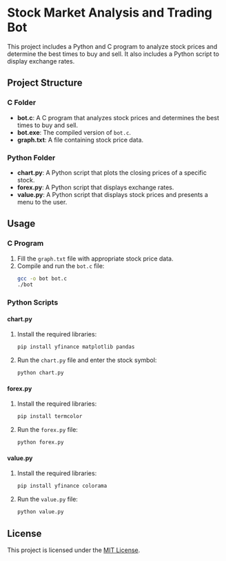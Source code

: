 # Stock Market Analysis and Trading Bot

This project includes a Python and C program to analyze stock prices and determine the best times to buy and sell. It also includes a Python script to display exchange rates.

## Project Structure

### C Folder

- **bot.c**: A C program that analyzes stock prices and determines the best times to buy and sell.
- **bot.exe**: The compiled version of `bot.c`.
- **graph.txt**: A file containing stock price data.

### Python Folder

- **chart.py**: A Python script that plots the closing prices of a specific stock.
- **forex.py**: A Python script that displays exchange rates.
- **value.py**: A Python script that displays stock prices and presents a menu to the user.

## Usage

### C Program

1. Fill the `graph.txt` file with appropriate stock price data.
2. Compile and run the `bot.c` file:
    ```sh
    gcc -o bot bot.c
    ./bot
    ```

### Python Scripts

#### chart.py

1. Install the required libraries:
    ```sh
    pip install yfinance matplotlib pandas
    ```
2. Run the `chart.py` file and enter the stock symbol:
    ```sh
    python chart.py
    ```

#### forex.py

1. Install the required libraries:
    ```sh
    pip install termcolor
    ```
2. Run the `forex.py` file:
    ```sh
    python forex.py
    ```

#### value.py

1. Install the required libraries:
    ```sh
    pip install yfinance colorama
    ```
2. Run the `value.py` file:
    ```sh
    python value.py
    ```

## License

This project is licensed under the [MIT License](LICENSE.md).